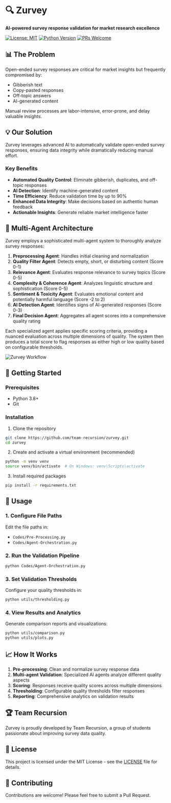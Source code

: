 # 🔍 Zurvey

**AI-powered survey response validation for market research excellence**

[![License: MIT](https://img.shields.io/badge/License-MIT-yellow.svg)](https://opensource.org/licenses/MIT)
[![Python Version](https://img.shields.io/badge/python-3.8%2B-blue.svg)](https://www.python.org/downloads/)
[![PRs Welcome](https://img.shields.io/badge/PRs-welcome-brightgreen.svg)](CONTRIBUTING.md)

## 📊 The Problem

Open-ended survey responses are critical for market insights but frequently compromised by:
- Gibberish text
- Copy-pasted responses
- Off-topic answers
- AI-generated content

Manual review processes are labor-intensive, error-prone, and delay valuable insights.

## 💡 Our Solution

Zurvey leverages advanced AI to automatically validate open-ended survey responses, ensuring data integrity while dramatically reducing manual effort.

### Key Benefits

- **Automated Quality Control**: Eliminate gibberish, duplicates, and off-topic responses
- **AI Detection**: Identify machine-generated content
- **Time Efficiency**: Reduce validation time by up to 90%
- **Enhanced Data Integrity**: Make decisions based on authentic human feedback
- **Actionable Insights**: Generate reliable market intelligence faster

## 🧠 Multi-Agent Architecture

Zurvey employs a sophisticated multi-agent system to thoroughly analyze survey responses:

1. **Preprocessing Agent**: Handles initial cleaning and normalization
2. **Quality Filter Agent**: Detects empty, short, or disturbing content (Score 0-1)
3. **Relevance Agent**: Evaluates response relevance to survey topics (Score 0-5)
4. **Complexity & Coherence Agent**: Analyzes linguistic structure and sophistication (Score 0-5)
5. **Sentiment & Toxicity Agent**: Evaluates emotional content and potentially harmful language (Score -2 to 2)
6. **AI Detection Agent**: Identifies signs of AI-generated responses (Score 0-3)
7. **Final Decision Agent**: Aggregates all agent scores into a comprehensive quality rating

Each specialized agent applies specific scoring criteria, providing a nuanced evaluation across multiple dimensions of quality. The system then produces a total score to flag responses as either high or low quality based on configurable thresholds.

![Zurvey Workflow](assets/12.png)

## 🚀 Getting Started

### Prerequisites

- Python 3.8+
- Git

### Installation

1. Clone the repository
```bash
git clone https://github.com/team-recursion/zurvey.git
cd zurvey
```

2. Create and activate a virtual environment (recommended)
```bash
python -m venv venv
source venv/bin/activate  # On Windows: venv\Scripts\activate
```

3. Install required packages
```bash
pip install -r requirements.txt
```

## 🔧 Usage

### 1. Configure File Paths

Edit the file paths in:
- `Codes/Pre-Processing.py`
- `Codes/Agent-Orchestration.py`

### 2. Run the Validation Pipeline

```bash
python Codes/Agent-Orchestration.py
```

### 3. Set Validation Thresholds

Configure your quality thresholds in:
```bash
python utils/thresholding.py
```

### 4. View Results and Analytics

Generate comparison reports and visualizations:
```bash
python utils/comparison.py
python utils/plots.py
```

## 📈 How It Works

1. **Pre-processing**: Clean and normalize survey response data
2. **Multi-agent Validation**: Specialized AI agents analyze different quality aspects
3. **Scoring**: Responses receive quality scores across multiple dimensions
4. **Thresholding**: Configurable quality thresholds filter responses
5. **Reporting**: Comprehensive analytics on validation results

## 🏆 Team Recursion

Zurvey is proudly developed by Team Recursion, a group of students passionate about improving survey data quality.

## 📄 License

This project is licensed under the MIT License - see the [LICENSE](LICENSE) file for details.

## 🤝 Contributing

Contributions are welcome! Please feel free to submit a Pull Request.
